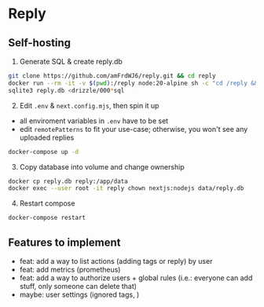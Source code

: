 # Reply

## Self-hosting

1. Generate SQL & create reply.db

```sh
git clone https://github.com/amFrdWJ6/reply.git && cd reply
docker run --rm -it -v $(pwd):/reply node:20-alpine sh -c "cd /reply && npm ci && npm run generate"
sqlite3 reply.db <drizzle/000*sql
```

2. Edit `.env` & `next.config.mjs`, then spin it up

- all enviroment variables in `.env` have to be set
- edit `remotePatterns` to fit your use-case; otherwise, you won't see any uploaded replies

```sh
docker-compose up -d
```

3. Copy database into volume and change ownership

```sh
docker cp reply.db reply:/app/data
docker exec --user root -it reply chown nextjs:nodejs data/reply.db
```

4. Restart compose

```sh
docker-compose restart
```

## Features to implement

- feat: add a way to list actions (adding tags or reply) by user
- feat: add metrics (prometheus)
- feat: add a way to authorize users + global rules (i.e.: everyone can add stuff, only someone can delete that)
- maybe: user settings (ignored tags, )
